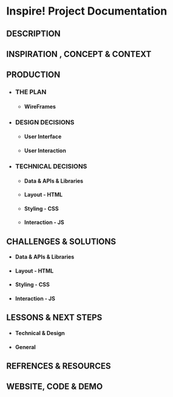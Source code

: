 #  Inspire! Project Documentation 

## DESCRIPTION

## INSPIRATION , CONCEPT & CONTEXT

## PRODUCTION
   * ### THE PLAN

       * #### WireFrames

   * ### DESIGN DECISIONS

       * #### User Interface
       * #### User Interaction

   * ### TECHNICAL DECISIONS
       * #### Data & APIs & Libraries
       * #### Layout - HTML
       * #### Styling - CSS
       * #### Interaction - JS

## CHALLENGES & SOLUTIONS
   * #### Data & APIs & Libraries
   * #### Layout - HTML
   * #### Styling - CSS
   * #### Interaction - JS

## LESSONS & NEXT STEPS
  * #### Technical & Design
  * #### General

## REFRENCES & RESOURCES

## WEBSITE, CODE & DEMO

